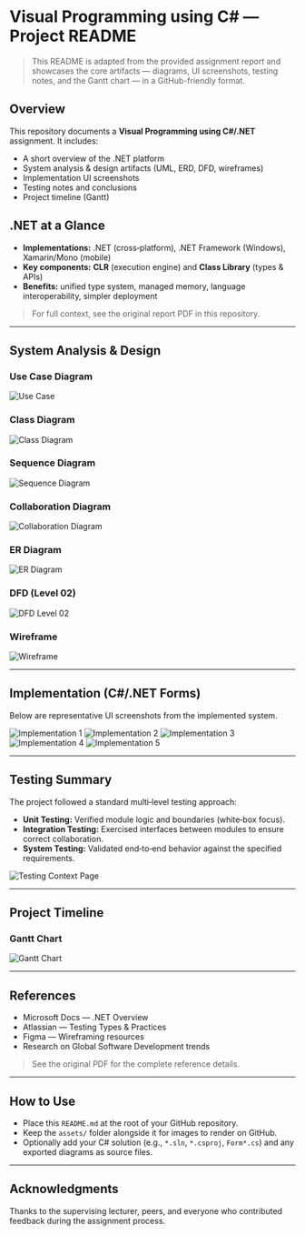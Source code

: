 # Visual Programming using C# — Project README

> This README is adapted from the provided assignment report and showcases the core artifacts — diagrams, UI screenshots, testing notes, and the Gantt chart — in a GitHub-friendly format.

## Overview

This repository documents a **Visual Programming using C#/.NET** assignment. It includes:
- A short overview of the .NET platform
- System analysis & design artifacts (UML, ERD, DFD, wireframes)
- Implementation UI screenshots
- Testing notes and conclusions
- Project timeline (Gantt)

## .NET at a Glance

- **Implementations:** .NET (cross‑platform), .NET Framework (Windows), Xamarin/Mono (mobile)
- **Key components:** **CLR** (execution engine) and **Class Library** (types & APIs)
- **Benefits:** unified type system, managed memory, language interoperability, simpler deployment

> For full context, see the original report PDF in this repository.

---

## System Analysis & Design

### Use Case Diagram
![Use Case](assets/use_case.png)

### Class Diagram
![Class Diagram](assets/class_diagram.png)

### Sequence Diagram
![Sequence Diagram](assets/sequence_diagram.png)

### Collaboration Diagram
![Collaboration Diagram](assets/collaboration_diagram.png)

### ER Diagram
![ER Diagram](assets/er_diagram.png)

### DFD (Level 02)
![DFD Level 02](assets/dfd_level2.png)

### Wireframe
![Wireframe](assets/wireframe.png)

---

## Implementation (C#/.NET Forms)

Below are representative UI screenshots from the implemented system.

![Implementation 1](assets/implementation_1.png)
![Implementation 2](assets/implementation_2.png)
![Implementation 3](assets/implementation_3.png)
![Implementation 4](assets/implementation_4.png)
![Implementation 5](assets/implementation_5.png)

---

## Testing Summary

The project followed a standard multi‑level testing approach:

- **Unit Testing:** Verified module logic and boundaries (white‑box focus).
- **Integration Testing:** Exercised interfaces between modules to ensure correct collaboration.
- **System Testing:** Validated end‑to‑end behavior against the specified requirements.

![Testing Context Page](assets/testing.png)

---

## Project Timeline

### Gantt Chart
![Gantt Chart](assets/gantt_chart.png)

---

## References

- Microsoft Docs — .NET Overview  
- Atlassian — Testing Types & Practices  
- Figma — Wireframing resources  
- Research on Global Software Development trends

> See the original PDF for the complete reference details.

---

## How to Use

- Place this `README.md` at the root of your GitHub repository.
- Keep the `assets/` folder alongside it for images to render on GitHub.
- Optionally add your C# solution (e.g., `*.sln`, `*.csproj`, `Form*.cs`) and any exported diagrams as source files.

---

## Acknowledgments

Thanks to the supervising lecturer, peers, and everyone who contributed feedback during the assignment process.
